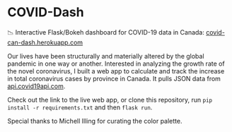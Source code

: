 # COVID-Dash
📉 Interactive Flask/Bokeh dashboard for COVID-19 data in Canada: [covid-can-dash.herokuapp.com](http://covid-can-dash.herokuapp.com/)

Our lives have been structurally and materially altered by the global pandemic in one way or another. Interested in analyzing the growth rate of the novel coronavirus, I built a web app to calculate and track the increase in total coronavirus cases by province in Canada. It pulls JSON data from [api.covid19api.com](https://api.covid19api.com/).

Check out the link to the live web app, or clone this repository, run `pip install -r requirements.txt` and then `flask run`.

Special thanks to Michell Illing for curating the color palette.
